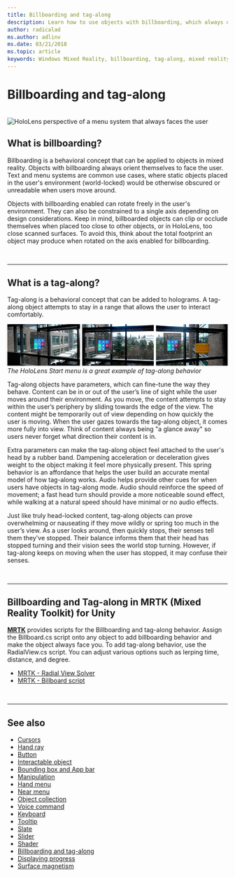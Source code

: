 ```yaml
---
title: Billboarding and tag-along
description: Learn how to use objects with billboarding, which always orient themselves to face the user in mixed reality applications.
author: radicalad
ms.author: adlinv
ms.date: 03/21/2018
ms.topic: article
keywords: Windows Mixed Reality, billboarding, tag-along, mixed reality headset, windows mixed reality headset, virtual reality headset, HoloLens, MRTK, Mixed Reality Toolkit
---
```


# Billboarding and tag-along

<br>

<img src="images/MRTK_TagAlong.gif" alt="HoloLens perspective of a menu system that always faces the user" width="940px">
<br>

## What is billboarding?

Billboarding is a behavioral concept that can be applied to objects in mixed reality. Objects with billboarding always orient themselves to face the user. Text and menu systems are common use cases, where static objects placed in the user's environment (world-locked) would be otherwise obscured or unreadable when users move around.

Objects with billboarding enabled can rotate freely in the user's environment. They can also be constrained to a single axis depending on design considerations. Keep in mind, billboarded objects can clip or occlude themselves when placed too close to other objects, or in HoloLens, too close scanned surfaces. To avoid this, think about the total footprint an object may produce when rotated on the axis enabled for billboarding.

<br>

---
## What is a tag-along?

Tag-along is a behavioral concept that can be added to holograms. A tag-along object attempts to stay in a range that allows the user to interact comfortably.

![The HoloLens pins panel is a great example of how tag-along behaves](images/tagalong-1000px.jpg)<br>
*The HoloLens Start menu is a great example of tag-along behavior*

Tag-along objects have parameters, which can fine-tune the way they behave. Content can be in or out of the user’s line of sight while the user moves around their environment. As you move, the content attempts to stay within the user’s periphery by sliding towards the edge of the view. The content might be temporarily out of view depending on how quickly the user is moving. When the user gazes towards the tag-along object, it comes more fully into view. Think of content always being "a glance away" so users never forget what direction their content is in.

Extra parameters can make the tag-along object feel attached to the user's head by a rubber band. Dampening acceleration or deceleration gives weight to the object making it feel more physically present. This spring behavior is an affordance that helps the user build an accurate mental model of how tag-along works. Audio helps provide other cues for when users have objects in tag-along mode. Audio should reinforce the speed of movement; a fast head turn should provide a more noticeable sound effect, while walking at a natural speed should have minimal or no audio effects.

Just like truly head-locked content, tag-along objects can prove overwhelming or nauseating if they move wildly or spring too much in the user’s view. As a user looks around, then quickly stops, their senses tell them they've stopped. Their balance informs them that their head has stopped turning and their vision sees the world stop turning. However, if tag-along keeps on moving when the user has stopped, it may confuse their senses.

<br>

---

## Billboarding and Tag-along in MRTK (Mixed Reality Toolkit) for Unity
**[MRTK](https://github.com/Microsoft/MixedRealityToolkit-Unity)** provides scripts for the Billboarding and tag-along behavior. Assign the Billboard.cs script onto any object to add billboarding behavior and make the object always face you. To add tag-along behavior, use the RadialView.cs script. You can adjust various options such as lerping time, distance, and degree.

* [MRTK - Radial View Solver](https://docs.microsoft.com/windows/mixed-reality/mrtk-docs/features/ux-building-blocks/solvers/solver.md#radialview)
* [MRTK - Billboard script](https://github.com/microsoft/MixedRealityToolkit-Unity/blob/mrtk_release/Assets/MixedRealityToolkit.SDK/Features/UX/Scripts/Utilities/Billboard.cs)


<br>

---

## See also

* [Cursors](cursors.md)
* [Hand ray](point-and-commit.md)
* [Button](button.md)
* [Interactable object](interactable-object.md)
* [Bounding box and App bar](app-bar-and-bounding-box.md)
* [Manipulation](direct-manipulation.md)
* [Hand menu](hand-menu.md)
* [Near menu](near-menu.md)
* [Object collection](object-collection.md)
* [Voice command](voice-input.md)
* [Keyboard](keyboard.md)
* [Tooltip](tooltip.md)
* [Slate](slate.md)
* [Slider](slider.md)
* [Shader](shader.md)
* [Billboarding and tag-along](billboarding-and-tag-along.md)
* [Displaying progress](progress.md)
* [Surface magnetism](surface-magnetism.md)
